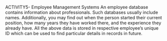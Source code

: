 ACTIVITY5- Employee Management Systems
An employee database   contains information about professionals. Such databases usually include names. Additionally, you may find out when the person started their current position, how many years they have worked there, and the experience they already have.
All the above data is stored in respective employee’s unique ID which can be used to find particular details in records in future. 
